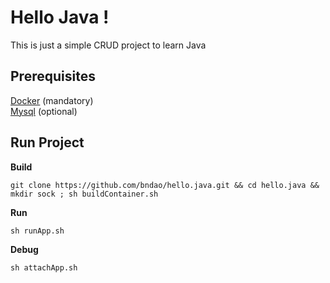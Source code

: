 # Hello Java !
This is just a simple CRUD project to learn Java

## Prerequisites
[Docker](https://www.docker.com/) (mandatory)  
[Mysql](https://www.mysql.com/) (optional)  

## Run Project

**Build**

`git clone https://github.com/bndao/hello.java.git && cd hello.java && mkdir sock ; sh buildContainer.sh`

**Run**

`sh runApp.sh`

**Debug**

`sh attachApp.sh`